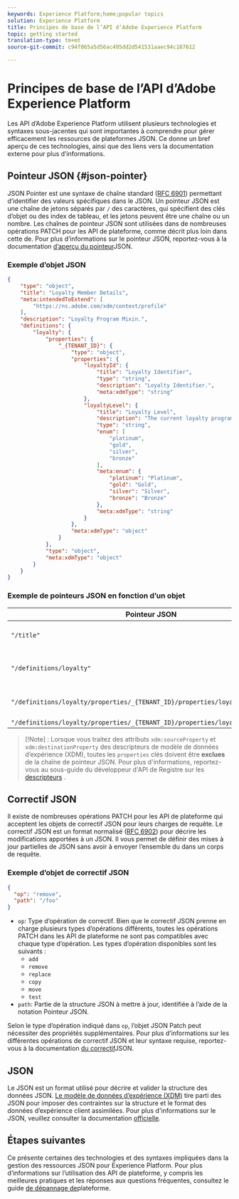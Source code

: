 ```yaml
---
keywords: Experience Platform;home;popular topics
solution: Experience Platform
title: Principes de base de l’API d’Adobe Experience Platform
topic: getting started
translation-type: tm+mt
source-git-commit: c94f065a5d56ac495dd2d541531aaec94c187612

---
```



# Principes de base de l’API d’Adobe Experience Platform

Les API d’Adobe Experience Platform utilisent plusieurs technologies et syntaxes sous-jacentes qui sont importantes à comprendre pour gérer efficacement les ressources de plateformes JSON. Ce donne un bref aperçu de ces technologies, ainsi que des liens vers la documentation externe pour plus d’informations.

## Pointeur JSON {#json-pointer}

JSON Pointer est une syntaxe de chaîne standard ([RFC 6901](https://tools.ietf.org/html/rfc6901)) permettant d’identifier des valeurs spécifiques dans le  JSON. Un pointeur JSON est une chaîne de jetons séparés par `/` des caractères, qui spécifient des clés d’objet ou des index de tableau, et les jetons peuvent être une chaîne ou un nombre. Les chaînes de pointeur JSON sont utilisées dans de nombreuses opérations PATCH pour les API de plateforme, comme décrit plus loin dans cette  de. Pour plus d’informations sur le pointeur JSON, reportez-vous à la documentation [d’aperçu du pointeur](https://rapidjson.org/md_doc_pointer.html)JSON.

### Exemple d’objet  JSON

```json
{
    "type": "object",
    "title": "Loyalty Member Details",
    "meta:intendedToExtend": [
        "https://ns.adobe.com/xdm/context/profile"
    ],
    "description": "Loyalty Program Mixin.",
    "definitions": {
        "loyalty": {
            "properties": {
                "_{TENANT_ID}": {
                    "type": "object",
                    "properties": {
                        "loyaltyId": {
                            "title": "Loyalty Identifier",
                            "type": "string",
                            "description": "Loyalty Identifier.",
                            "meta:xdmType": "string"
                        },
                        "loyaltyLevel": {
                            "title": "Loyalty Level",
                            "description": "The current loyalty program level to which the individual member belongs.",
                            "type": "string",
                            "enum": [
                                "platinum",
                                "gold",
                                "silver",
                                "bronze"
                            ],
                            "meta:enum": {
                                "platinum": "Platinum",
                                "gold": "Gold",
                                "silver": "Silver",
                                "bronze": "Bronze"
                            },
                            "meta:xdmType": "string"
                        }
                    },
                    "meta:xdmType": "object"
                }
            },
            "type": "object",
            "meta:xdmType": "object"
        }
    }
}
```

### Exemple de pointeurs JSON en fonction d’un objet 

| Pointeur JSON | Résout à |
|--- | ---|
| `"/title"` | &quot;Détails du membre de fidélité&quot; |
| `"/definitions/loyalty"` | (Renvoie le contenu de l’ `loyalty` objet) |
| `"/definitions/loyalty/properties/_{TENANT_ID}/properties/loyaltyLevel/enum"` | `["platinum", "gold", "silver", "bronze"]` |
| `"/definitions/loyalty/properties/_{TENANT_ID}/properties/loyaltyLevel/enum/0"` | `"platinum"` |

>[!Note] :
>Lorsque vous traitez des attributs `xdm:sourceProperty` et `xdm:destinationProperty` des descripteurs de modèle de données d’expérience (XDM), toutes les `properties` clés doivent être **exclues** de la chaîne de pointeur JSON. Pour plus d&#39;informations, reportez-vous au sous-guide du développeur d&#39;API de Registre  sur les [descripteurs](../xdm/api/descriptors.md) .

## Correctif JSON

Il existe de nombreuses opérations PATCH pour les API de plateforme qui acceptent les objets de correctif JSON pour leurs charges de requête. Le correctif JSON est un format normalisé ([RFC 6902](https://tools.ietf.org/html/rfc6902)) pour décrire les modifications apportées à un  JSON. Il vous permet de définir des mises à jour partielles de JSON sans avoir à envoyer l’ensemble du dans un corps de requête.

### Exemple d’objet de correctif JSON

```json
{
  "op": "remove",
  "path": "/foo"
}
```

* `op`: Type d’opération de correctif. Bien que le correctif JSON prenne en charge plusieurs types d’opérations différents, toutes les opérations PATCH dans les API de plateforme ne sont pas compatibles avec chaque type d’opération. Les types d’opération disponibles sont les suivants :
   * `add`
   * `remove`
   * `replace`
   * `copy`
   * `move`
   * `test`
* `path`: Partie de la structure JSON à mettre à jour, identifiée à l’aide de la notation Pointeur [](#json-pointer) JSON.

Selon le type d’opération indiqué dans `op`, l’objet JSON Patch peut nécessiter des propriétés supplémentaires. Pour plus d’informations sur les différentes opérations de correctif JSON et leur syntaxe requise, reportez-vous à la documentation [du correctif](http://jsonpatch.com/)JSON.

##  JSON

Le  JSON est un format utilisé pour décrire et valider la structure des données JSON. [Le modèle de données d’expérience (XDM)](../xdm/home.md) tire parti des  JSON pour imposer des contraintes sur la structure et le format des données d’expérience client assimilées. Pour plus d&#39;informations sur le  JSON, veuillez consulter la documentation [officielle](https://json-schema.org/).

## Étapes suivantes

Ce présente certaines des technologies et des syntaxes impliquées dans la gestion des ressources JSON pour Experience Platform. Pour plus d’informations sur l’utilisation des API de plateforme, y compris les meilleures pratiques et les réponses aux questions fréquentes, consultez le guide [de dépannage de](troubleshooting.md)plateforme.